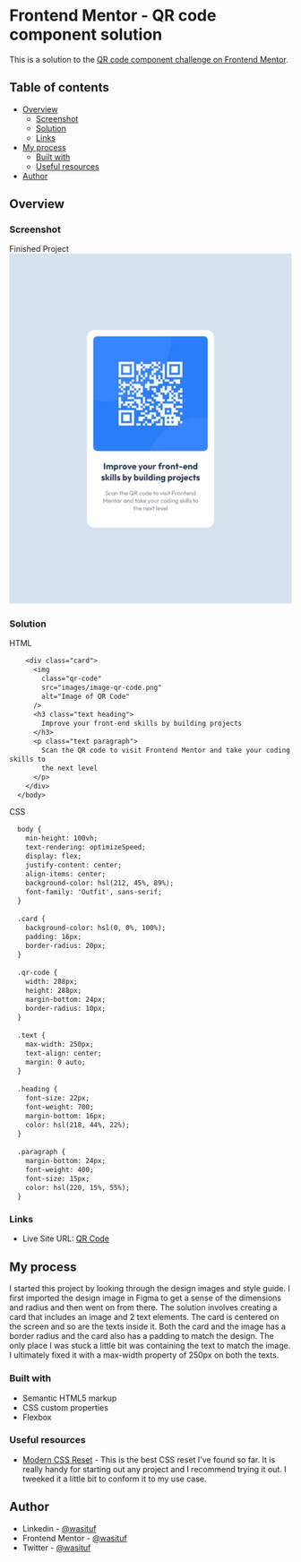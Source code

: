 # Frontend Mentor - QR code component solution

This is a solution to the [QR code component challenge on Frontend Mentor](https://www.frontendmentor.io/challenges/qr-code-component-iux_sIO_H).

## Table of contents

- [Overview](#overview)
  - [Screenshot](#screenshot)
  - [Solution](#solution)
  - [Links](#links)
- [My process](#my-process)
  - [Built with](#built-with)
  - [Useful resources](#useful-resources)
- [Author](#author)

## Overview

### Screenshot

Finished Project
![](./images/screenshot.jpeg)

### Solution

HTML

```<body>
    <div class="card">
      <img
        class="qr-code"
        src="images/image-qr-code.png"
        alt="Image of QR Code"
      />
      <h3 class="text heading">
        Improve your front-end skills by building projects
      </h3>
      <p class="text paragraph">
        Scan the QR code to visit Frontend Mentor and take your coding skills to
        the next level
      </p>
    </div>
  </body>
```

CSS

```
  body {
    min-height: 100vh;
    text-rendering: optimizeSpeed;
    display: flex;
    justify-content: center;
    align-items: center;
    background-color: hsl(212, 45%, 89%);
    font-family: 'Outfit', sans-serif;
  }

  .card {
    background-color: hsl(0, 0%, 100%);
    padding: 16px;
    border-radius: 20px;
  }

  .qr-code {
    width: 288px;
    height: 288px;
    margin-bottom: 24px;
    border-radius: 10px;
  }

  .text {
    max-width: 250px;
    text-align: center;
    margin: 0 auto;
  }

  .heading {
    font-size: 22px;
    font-weight: 700;
    margin-bottom: 16px;
    color: hsl(218, 44%, 22%);
  }

  .paragraph {
    margin-bottom: 24px;
    font-weight: 400;
    font-size: 15px;
    color: hsl(220, 15%, 55%);
  }
```

### Links

- Live Site URL: [QR Code](https://wasituf.github.io/qr-code-component)

## My process

I started this project by looking through the design images and style guide. I first imported the design image in Figma to get a sense of the dimensions and radius and then went on from there. The solution involves creating a card that includes an image and 2 text elements. The card is centered on the screen and so are the texts inside it. Both the card and the image has a border radius and the card also has a padding to match the design. The only place I was stuck a little bit was containing the text to match the image. I ultimately fixed it with a max-width property of 250px on both the texts.

### Built with

- Semantic HTML5 markup
- CSS custom properties
- Flexbox

### Useful resources

- [Modern CSS Reset](https://piccalil.li/blog/a-modern-css-reset/) - This is the best CSS reset I've found so far. It is really handy for starting out any project and I recommend trying it out. I tweeked it a little bit to conform it to my use case.

## Author

- Linkedin - [@wasituf](https://linkedin.com/in/wasituf)
- Frontend Mentor - [@wasituf](https://www.frontendmentor.io/profile/wasituf)
- Twitter - [@wasituf](https://www.twitter.com/wasituf)
